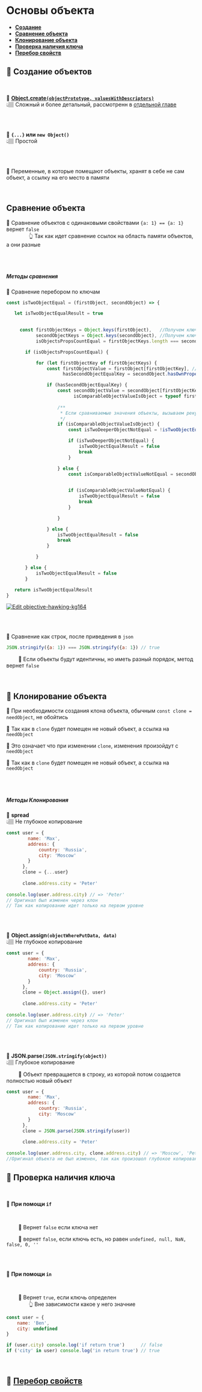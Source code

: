 # Основы объекта

* **<a href="#create">Создание</a>**
* **<a href="#compare">Сравнение объекта</a>**
* **<a href="#clone">Клонирование объекта</a>**
* **<a href="#key-exist">Проверка наличия ключа</a>**
* **<a href="../../../cycles/readme.md#for-in-of">Перебор свойств</a>**

## 🚩 <a name="create">Создание объектов</a>

<br>

💠 **<a href="./../create-with-descriptors">Object.create`(objectPrototype, valuesWithDescriptors)`</a>**   
👆🏽 Сложный и более детальный, рассмотренн в <a href="./../create-with-descriptors">отдельной главе</a>
 

<br>
<br>

💠 **`{...}` или `new Object()`**   
👆🏽 Простой

<br>
<br>

🛑 Переменные, в которые помещают объекты, хранят в себе не сам объект, а ссылку на его место в памяти        

<br>

## <a name="compare">Сравнение объекта</a> 

🛑 Сравнение объектов с одинаковыми свойствами `{a: 1} == {a: 1}` вернет `false`  
&emsp;&emsp;&emsp;&emsp; 👆 Так как идет сравнение ссылок на область памяти объектов, а они разные   

<br>
<br>

##### Методы сравнения
 
 
 
💠 Сравнение перебором по ключам
 ```javascript
const isTwoObjectEqual = (firstObject, secondObject) => {

    let isTwoObjectEqualResult = true
    

      const firstObjectKeys = Object.keys(firstObject),   //Получем ключи объектов
            secondObjectKeys = Object.keys(secondObject), //Получем ключи объектов
            isObjectsPropsCountEqual = firstObjectKeys.length === secondObjectKeys.length //Если кол-во ключей одинаковое, начинаем сравнивать

        if (isObjectsPropsCountEqual) {

            for (let firstObjectKey of firstObjectKeys) {
                const firstObjectValue = firstObject[firstObjectKey], //Берем значение первого
                      hasSecondObjectEqualKey = secondObject.hasOwnProperty(firstObjectKey) //Проверяем что у второго есть такой же ключь(не в прототипе) 

                if (hasSecondObjectEqualKey) {
                    const secondObjectValue = secondObject[firstObjectKey], //Берем значение второго
                          isComparableObjectValueIsObject = typeof firstObjectValue === "object" && typeof secondObjectValue === "object"
                    
                    /**
                     * Если сравниваемые значения объекты, вызываем рекурсию
                     */
                    if (isComparableObjectValueIsObject) {
                        const isTwoDeeperObjectNotEqual = !isTwoObjectEqual(firstObjectValue, secondObjectValue)

                        if (isTwoDeeperObjectNotEqual) {
                            isTwoObjectEqualResult = false
                            break
                        }

                    } else {
                        const isComparableObjectValueNotEqual = secondObjectValue !== firstObjectValue

                        
                        if (isComparableObjectValueNotEqual) {
                            isTwoObjectEqualResult = false
                            break
                        }

                    }

                } else {
                    isTwoObjectEqualResult = false
                    break
                }

            }

        } else {
            isTwoObjectEqualResult = false
        }

    return isTwoObjectEqualResult
}
```
[![Edit objective-hawking-kg164](https://codesandbox.io/static/img/play-codesandbox.svg)](https://codesandbox.io/s/objective-hawking-kg164?fontsize=14&hidenavigation=1&theme=dark)

<br><br>

💠 Сравнение как строк, после приведения в `json`
```javascript
JSON.stringify({a: 1}) === JSON.stringify({a: 1}) // true
```
&emsp;&emsp; 🔸 Если объекты будут идентичны, но иметь разный порядок, метод вернет `false`      

<br>

## 🚩 <a name="clone">Клонирование объекта</a>
🎯 При необходимости создания клона объекта, обычным `const clone = needObject`, не обойтись

🎯 Так как в `clone` будет помещен не новый объект, а ссылка на `needObject`

🎯 Это означает что при изменении `clone`, изменения произойдут с `needObject`   

🎯 Так как в `clone` будет помещен не новый объект, а ссылка на `needObject`
  
<br>
<br>

##### Методы Клонирования


💠 **spread**  
👆🏽 Не глубокое копирование   
```javascript
const user = {
        name: 'Max',
        address: {
            country: 'Russia',
            city: 'Moscow'
        }
      },
      clone = {...user}
      
      clone.address.city = 'Peter'
      
console.log(user.address.city) // => 'Peter'
// Оригинал был изменен через клон
// Так как копирование идет только на первом уровне      
```

<br><br>

💠 **Object.assign`(objectWherePutData, data)`**  
👆🏽 Не глубокое копирование
```javascript
const user = {
        name: 'Max',
        address: {
            country: 'Russia',
            city: 'Moscow'
        }
      },
      clone = Object.assign({}, user)
      
      clone.address.city = 'Peter'
      
console.log(user.address.city) // => 'Peter'
// Оригинал был изменен через клон
// Так как копирование идет только на первом уровне      
```

<br><br>

💠 **JSON.parse`(JSON.stringify(object))`**  
👆🏽 Глубокое копирование
  
&emsp;&emsp; 🔹 Объект превращается в строку, из которой потом создается полностью новый объект        
  
```javascript
const user = {
        name: 'Max',
        address: {
            country: 'Russia',
            city: 'Moscow'
        }
      },
      clone = JSON.parse(JSON.stringify(user))
      
      clone.address.city = 'Peter'
      
console.log(user.address.city, clone.address.city) // => 'Moscow', 'Peter'
//Оригинал объекта не был изменен, так как произошол глубокое копирование  
```

## 🚩 <a name="key-exist">Проверка наличия ключа</a>

<br>

💠 **При помощи `if`**   

<br>

&emsp;&emsp; 🔹 Вернет `false` если ключа нет  

&emsp;&emsp; 🔹 вернет `false`, если ключь есть, но равен `undefined, null, NaN, false, 0, ''` 

<br>
<br>

💠 **При помощи `in`**   

<br>

&emsp;&emsp; 🔹 Вернет `true`, если ключь определен  
&emsp;&emsp;&emsp;&emsp; 👆 Вне зависимости какое у него значние   

```javascript
const user = {
    name: 'Ben',
    city: undefined
}

if (user.city) console.log('if return true')      // false
if ('city' in user) console.log('in return true') // true
```

<br>
    
## 🚩 <a href="../../../cycles/readme.md#for-in-of">Перебор свойств</a>
